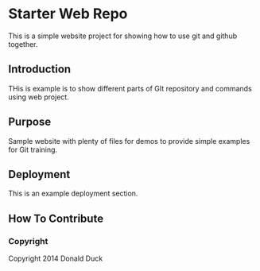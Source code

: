 # Starter Web Repo

This is a simple website project for showing how to use git and github together.

## Introduction

THis is example is to show different parts of GIt repository and commands using web project.

## Purpose

Sample website with plenty of files for demos to provide simple examples for Git training.

## Deployment

This is an example deployment section.

## How To Contribute

### Copyright
Copyright 2014 Donald Duck